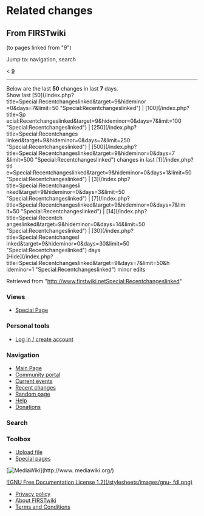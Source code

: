 # Related changes

## From FIRSTwiki

(to pages linked from "9")

Jump to: navigation, search

< [9](/index.php?title=9&redirect=no "9")

--------------------------------------------------------------------------------

Below are the last **50** changes in last **7** days.<br>
Show last [50](/index.php?title=Special:Recentchangeslinked&target=9&hideminor
=0&days=7&limit=50 "Special:Recentchangeslinked") | [100](/index.php?title=Sp
ecial:Recentchangeslinked&target=9&hideminor=0&days=7&limit=100 "Special:Recentchangeslinked") | [250](/index.php?title=Special:Recentchanges
linked&target=9&hideminor=0&days=7&limit=250 "Special:Recentchangeslinked") | [500](/index.php?title=Special:Recentchangeslinked&target=9&hideminor=0&days=7
&limit=500 "Special:Recentchangeslinked") changes in last [1](/index.php?titl
e=Special:Recentchangeslinked&target=9&hideminor=0&days=1&limit=50 "Special:Recentchangeslinked") | [3](/index.php?title=Special:Recentchangesli
nked&target=9&hideminor=0&days=3&limit=50 "Special:Recentchangeslinked") | [7](/index.php?title=Special:Recentchangeslinked&target=9&hideminor=0&days=7&lim
it=50 "Special:Recentchangeslinked") | [14](/index.php?title=Special:Recentch
angeslinked&target=9&hideminor=0&days=14&limit=50 "Special:Recentchangeslinked") | [30](/index.php?title=Special:Recentchangesl
inked&target=9&hideminor=0&days=30&limit=50 "Special:Recentchangeslinked") days<br>
[Hide](/index.php?title=Special:Recentchangeslinked&target=9&days=7&limit=50&h
ideminor=1 "Special:Recentchangeslinked") minor edits

Retrieved from "<http://www.firstwiki.netSpecial:Recentchangeslinked>"

### Views

- [Special Page](Special:Recentchangeslinked/9)

### Personal tools

- [Log in / create account](/index.php?title=Special:Userlogin&returnto=Special:Recentchangeslinked)

[](Main_Page "Main Page")

### Navigation

- [Main Page](Main_Page)
- [Community portal](FIRSTwiki:Community_portal)
- [Current events](Current_events)
- [Recent changes](Special:Recentchanges)
- [Random page](Special:Random)
- [Help](FIRSTwiki:Help)
- [Donations](FIRSTwiki:Site_support)

### Search

### Toolbox

- [Upload file](Special:Upload)
- [Special pages](Special:Specialpages)

[![MediaWiki](/skins/common/images/poweredby_mediawiki_88x31.png)](http://www.
mediawiki.org/)

[![GNU Free Documentation License 1.2](/stylesheets/images/gnu-
fdl.png)](http://www.gnu.org/copyleft/fdl.html)

- [Privacy policy](FIRSTwiki:Privacy_policy "FIRSTwiki:Privacy policy")
- [About FIRSTwiki](FIRSTwiki:About "FIRSTwiki:About")
- [Terms and Conditions](FIRSTwiki:Terms_and_conditions "FIRSTwiki:Terms and conditions")
